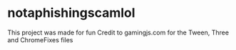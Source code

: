 # notaphishingscamlol
This project was made for fun
Credit to gamingjs.com for the Tween, Three and ChromeFixes files

